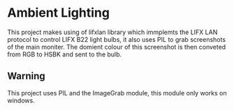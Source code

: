 # Ambient Lighting

This project makes using of lifxlan library which immplemts the LIFX LAN protocol to control LIFX B22 light bulbs, it also uses PIL to grab screenshots of the main moniter. The domient colour of this screenshot is then conveted from RGB to HSBK and sent to the bulb.

## Warning

This project uses PIL and the ImageGrab module, this module only works on windows.
